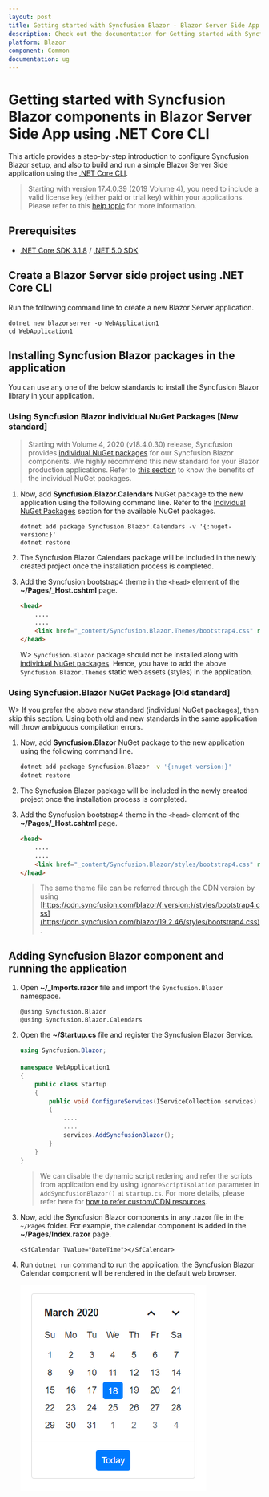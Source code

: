 ```yaml
---
layout: post
title: Getting started with Syncfusion Blazor - Blazor Server Side App in .NET Core CLI
description: Check out the documentation for Getting started with Syncfusion Blazor
platform: Blazor
component: Common
documentation: ug
---
```


<!-- markdownlint-disable MD024 -->

# Getting started with Syncfusion Blazor components in Blazor Server Side App using .NET Core CLI

This article provides a step-by-step introduction to configure Syncfusion Blazor setup, and also to build and run a simple Blazor Server Side application using the [.NET Core CLI](https://dotnet.microsoft.com/download/dotnet/).

> Starting with version 17.4.0.39 (2019 Volume 4), you need to include a valid license key (either paid or trial key) within your applications. Please refer to this [help topic](https://help.syncfusion.com/common/essential-studio/licensing/license-key#blazor) for more information.

## Prerequisites

* [.NET Core SDK 3.1.8](https://dotnet.microsoft.com/download/dotnet/3.1) / [.NET 5.0 SDK](https://dotnet.microsoft.com/download/dotnet/5.0)

## Create a Blazor Server side project using .NET Core CLI

Run the following command line to create a new Blazor Server application.

```
dotnet new blazorserver -o WebApplication1
cd WebApplication1
```

## Installing Syncfusion Blazor packages in the application

You can use any one of the below standards to install the Syncfusion Blazor library in your application.

### Using Syncfusion Blazor individual NuGet Packages [New standard]

> Starting with Volume 4, 2020 (v18.4.0.30) release, Syncfusion provides [individual NuGet packages](https://blazor.syncfusion.com/documentation/nuget-packages/) for our Syncfusion Blazor components. We highly recommend this new standard for your Blazor production applications. Refer to [this section](https://blazor.syncfusion.com/documentation/nuget-packages/#benefits-of-using-individual-nuget-packages) to know the benefits of the individual NuGet packages.

1. Now, add **Syncfusion.Blazor.Calendars** NuGet package to the new application using the following command line. Refer to the [Individual NuGet Packages](https://blazor.syncfusion.com/documentation/nuget-packages/) section for the available NuGet packages.

    ```
    dotnet add package Syncfusion.Blazor.Calendars -v '{:nuget-version:}'
    dotnet restore
    ```

2. The Syncfusion Blazor Calendars package will be included in the newly created project once the installation process is completed.

3. Add the Syncfusion bootstrap4 theme in the `<head>` element of the **~/Pages/_Host.cshtml** page.

    ```html
    <head>
        ....
        ....
        <link href="_content/Syncfusion.Blazor.Themes/bootstrap4.css" rel="stylesheet" />
    </head>
    ```

    W> `Syncfusion.Blazor` package should not be installed along with [individual NuGet packages](https://blazor.syncfusion.com/documentation/nuget-packages/). Hence, you have to add the above `Syncfusion.Blazor.Themes` static web assets (styles) in the application.

### Using Syncfusion.Blazor NuGet Package [Old standard]

W> If you prefer the above new standard (individual NuGet packages), then skip this section. Using both old and new standards in the same application will throw ambiguous compilation errors.

1. Now, add **Syncfusion.Blazor** NuGet package to the new application using the following command line.

    ```bash
    dotnet add package Syncfusion.Blazor -v '{:nuget-version:}'
    dotnet restore
    ```

2. The Syncfusion Blazor package will be included in the newly created project once the installation process is completed.

3. Add the Syncfusion bootstrap4 theme in the `<head>` element of the **~/Pages/_Host.cshtml** page.

    ```html
    <head>
        ....
        ....
        <link href="_content/Syncfusion.Blazor/styles/bootstrap4.css" rel="stylesheet" />
    </head>
    ```

    > The same theme file can be referred through the CDN version by using [https://cdn.syncfusion.com/blazor/{:version:}/styles/bootstrap4.css](https://cdn.syncfusion.com/blazor/19.2.46/styles/bootstrap4.css).

## Adding Syncfusion Blazor component and running the application

1. Open **~/_Imports.razor** file and import the `Syncfusion.Blazor` namespace.

    ```cshtml
    @using Syncfusion.Blazor
    @using Syncfusion.Blazor.Calendars
    ```

2. Open the **~/Startup.cs** file and register the Syncfusion Blazor Service.

    ```c#
    using Syncfusion.Blazor;

    namespace WebApplication1
    {
        public class Startup
        {
            public void ConfigureServices(IServiceCollection services)
            {
                ....
                ....
                services.AddSyncfusionBlazor();
            }
        }
    }
    ```

    > We can disable the dynamic script redering and refer the scripts from application end by using `IgnoreScriptIsolation` parameter in `AddSyncfusionBlazor()` at `startup.cs`. For more details, please refer here for [how to refer custom/CDN resources](../common/custom-resource-generator/#how-to-use-custom-resources-in-the-blazor-application).

3. Now, add the Syncfusion Blazor components in any .razor file in the `~/Pages` folder. For example, the calendar component is added in the **~/Pages/Index.razor** page.

    ```cshtml
    <SfCalendar TValue="DateTime"></SfCalendar>
    ```

4. Run `dotnet run` command to run the application. the Syncfusion Blazor Calendar component will be rendered in the default web browser.

    ![output](images/browser-output.png)
